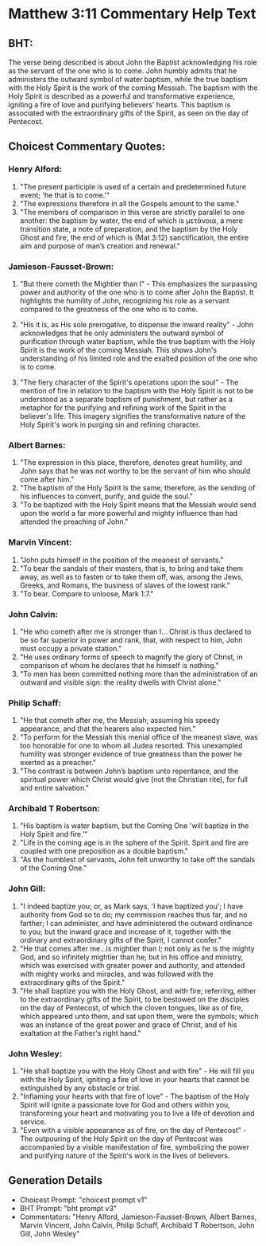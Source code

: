 # Matthew 3:11 Commentary Help Text

## BHT:
The verse being described is about John the Baptist acknowledging his role as the servant of the one who is to come. John humbly admits that he administers the outward symbol of water baptism, while the true baptism with the Holy Spirit is the work of the coming Messiah. The baptism with the Holy Spirit is described as a powerful and transformative experience, igniting a fire of love and purifying believers' hearts. This baptism is associated with the extraordinary gifts of the Spirit, as seen on the day of Pentecost.

## Choicest Commentary Quotes:
### Henry Alford:
1. "The present participle is used of a certain and predetermined future event; 'he that is to come.'" 
2. "The expressions therefore in all the Gospels amount to the same." 
3. "The members of comparison in this verse are strictly parallel to one another: the baptism by water, the end of which is μετάνοια, a mere transition state, a note of preparation, and the baptism by the Holy Ghost and fire, the end of which is (Mat 3:12) sanctification, the entire aim and purpose of man’s creation and renewal."

### Jamieson-Fausset-Brown:
1. "But there cometh the Mightier than I" - This emphasizes the surpassing power and authority of the one who is to come after John the Baptist. It highlights the humility of John, recognizing his role as a servant compared to the greatness of the one who is to come.

2. "His it is, as His sole prerogative, to dispense the inward reality" - John acknowledges that he only administers the outward symbol of purification through water baptism, while the true baptism with the Holy Spirit is the work of the coming Messiah. This shows John's understanding of his limited role and the exalted position of the one who is to come.

3. "The fiery character of the Spirit's operations upon the soul" - The mention of fire in relation to the baptism with the Holy Spirit is not to be understood as a separate baptism of punishment, but rather as a metaphor for the purifying and refining work of the Spirit in the believer's life. This imagery signifies the transformative nature of the Holy Spirit's work in purging sin and refining character.

### Albert Barnes:
1. "The expression in this place, therefore, denotes great humility, and John says that he was not worthy to be the servant of him who should come after him."
2. "The baptism of the Holy Spirit is the same, therefore, as the sending of his influences to convert, purify, and guide the soul."
3. "To be baptized with the Holy Spirit means that the Messiah would send upon the world a far more powerful and mighty influence than had attended the preaching of John."

### Marvin Vincent:
1. "John puts himself in the position of the meanest of servants."
2. "To bear the sandals of their masters, that is, to bring and take them away, as well as to fasten or to take them off, was, among the Jews, Greeks, and Romans, the business of slaves of the lowest rank."
3. "To bear. Compare to unloose, Mark 1:7."

### John Calvin:
1. "He who cometh after me is stronger than I... Christ is thus declared to be so far superior in power and rank, that, with respect to him, John must occupy a private station."
2. "He uses ordinary forms of speech to magnify the glory of Christ, in comparison of whom he declares that he himself is nothing."
3. "To men has been committed nothing more than the administration of an outward and visible sign: the reality dwells with Christ alone."

### Philip Schaff:
1. "He that cometh after me, the Messiah; assuming his speedy appearance, and that the hearers also expected him."
2. "To perform for the Messiah this menial office of the meanest slave, was too honorable for one to whom all Judea resorted. This unexampled humility was stronger evidence of true greatness than the power he exerted as a preacher."
3. "The contrast is between John’s baptism unto repentance, and the spiritual power which Christ would give (not the Christian rite), for full and entire salvation."

### Archibald T Robertson:
1. "His baptism is water baptism, but the Coming One 'will baptize in the Holy Spirit and fire.'" 
2. "Life in the coming age is in the sphere of the Spirit. Spirit and fire are coupled with one preposition as a double baptism."
3. "As the humblest of servants, John felt unworthy to take off the sandals of the Coming One."

### John Gill:
1. "I indeed baptize you; or, as Mark says, 'I have baptized you'; I have authority from God so to do; my commission reaches thus far, and no farther; I can administer, and have administered the outward ordinance to you; but the inward grace and increase of it, together with the ordinary and extraordinary gifts of the Spirit, I cannot confer."
2. "He that comes after me...is mightier than I; not only as he is the mighty God, and so infinitely mightier than he; but in his office and ministry, which was exercised with greater power and authority, and attended with mighty works and miracles, and was followed with the extraordinary gifts of the Spirit."
3. "He shall baptize you with the Holy Ghost, and with fire; referring, either to the extraordinary gifts of the Spirit, to be bestowed on the disciples on the day of Pentecost, of which the cloven tongues, like as of fire, which appeared unto them, and sat upon them, were the symbols; which was an instance of the great power and grace of Christ, and of his exaltation at the Father's right hand."

### John Wesley:
1. "He shall baptize you with the Holy Ghost and with fire" - He will fill you with the Holy Spirit, igniting a fire of love in your hearts that cannot be extinguished by any obstacle or trial.
2. "Inflaming your hearts with that fire of love" - The baptism of the Holy Spirit will ignite a passionate love for God and others within you, transforming your heart and motivating you to live a life of devotion and service.
3. "Even with a visible appearance as of fire, on the day of Pentecost" - The outpouring of the Holy Spirit on the day of Pentecost was accompanied by a visible manifestation of fire, symbolizing the power and purifying nature of the Spirit's work in the lives of believers.


## Generation Details
- Choicest Prompt: "choicest prompt v1"
- BHT Prompt: "bht prompt v3"
- Commentators: "Henry Alford, Jamieson-Fausset-Brown, Albert Barnes, Marvin Vincent, John Calvin, Philip Schaff, Archibald T Robertson, John Gill, John Wesley"
